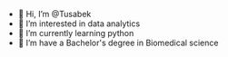 - 👋 Hi, I’m @Tusabek
- 👀 I’m interested in data analytics 
- 🌱 I’m currently learning python 
- 💞️ I’m have a Bachelor's degree in Biomedical science 


<!---
Tusabek/Tusabek is a ✨ special ✨ repository because its `README.md` (this file) appears on your GitHub profile.
You can click the Preview link to take a look at your changes.
--->
